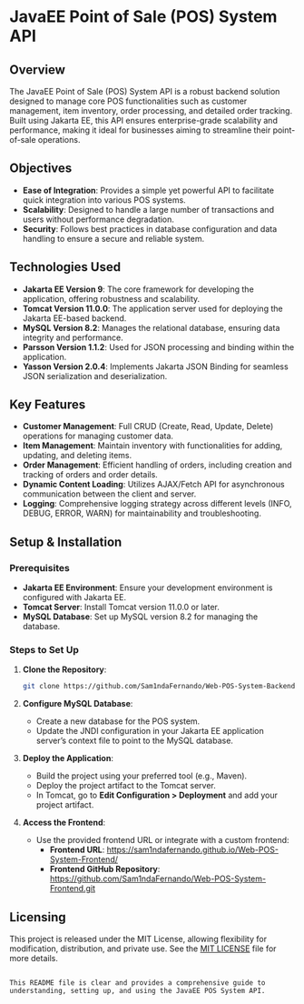 # JavaEE Point of Sale (POS) System API

## Overview

The JavaEE Point of Sale (POS) System API is a robust backend solution designed to manage core POS functionalities such as customer management, item inventory, order processing, and detailed order tracking. Built using Jakarta EE, this API ensures enterprise-grade scalability and performance, making it ideal for businesses aiming to streamline their point-of-sale operations.

## Objectives

- **Ease of Integration**: Provides a simple yet powerful API to facilitate quick integration into various POS systems.
- **Scalability**: Designed to handle a large number of transactions and users without performance degradation.
- **Security**: Follows best practices in database configuration and data handling to ensure a secure and reliable system.

## Technologies Used

- **Jakarta EE Version 9**: The core framework for developing the application, offering robustness and scalability.
- **Tomcat Version 11.0.0**: The application server used for deploying the Jakarta EE-based backend.
- **MySQL Version 8.2**: Manages the relational database, ensuring data integrity and performance.
- **Parsson Version 1.1.2**: Used for JSON processing and binding within the application.
- **Yasson Version 2.0.4**: Implements Jakarta JSON Binding for seamless JSON serialization and deserialization.

## Key Features

- **Customer Management**: Full CRUD (Create, Read, Update, Delete) operations for managing customer data.
- **Item Management**: Maintain inventory with functionalities for adding, updating, and deleting items.
- **Order Management**: Efficient handling of orders, including creation and tracking of orders and order details.
- **Dynamic Content Loading**: Utilizes AJAX/Fetch API for asynchronous communication between the client and server.
- **Logging**: Comprehensive logging strategy across different levels (INFO, DEBUG, ERROR, WARN) for maintainability and troubleshooting.

## Setup & Installation

### Prerequisites

- **Jakarta EE Environment**: Ensure your development environment is configured with Jakarta EE.
- **Tomcat Server**: Install Tomcat version 11.0.0 or later.
- **MySQL Database**: Set up MySQL version 8.2 for managing the database.

### Steps to Set Up

1. **Clone the Repository**:
    ```bash
    git clone https://github.com/Sam1ndaFernando/Web-POS-System-Backend.git
    ```

2. **Configure MySQL Database**:
    - Create a new database for the POS system.
    - Update the JNDI configuration in your Jakarta EE application server’s context file to point to the MySQL database.

3. **Deploy the Application**:
    - Build the project using your preferred tool (e.g., Maven).
    - Deploy the project artifact to the Tomcat server.
    - In Tomcat, go to **Edit Configuration > Deployment** and add your project artifact.

4. **Access the Frontend**:
    - Use the provided frontend URL or integrate with a custom frontend:
      - **Frontend URL**: https://sam1ndafernando.github.io/Web-POS-System-Frontend/
      - **Frontend GitHub Repository**: https://github.com/Sam1ndaFernando/Web-POS-System-Frontend.git

## Licensing

This project is released under the MIT License, allowing flexibility for modification, distribution, and private use. See the [MIT LICENSE](LICENSE) file for more details.
```

This README file is clear and provides a comprehensive guide to understanding, setting up, and using the JavaEE POS System API.
